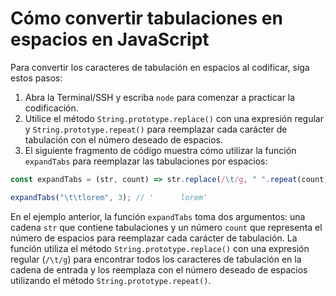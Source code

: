# Cómo convertir tabulaciones en espacios en JavaScript

Para convertir los caracteres de tabulación en espacios al codificar, siga estos pasos:

1. Abra la Terminal/SSH y escriba `node` para comenzar a practicar la codificación.
2. Utilice el método `String.prototype.replace()` con una expresión regular y `String.prototype.repeat()` para reemplazar cada carácter de tabulación con el número deseado de espacios.
3. El siguiente fragmento de código muestra cómo utilizar la función `expandTabs` para reemplazar las tabulaciones por espacios:

```js
const expandTabs = (str, count) => str.replace(/\t/g, " ".repeat(count));

expandTabs("\t\tlorem", 3); // '      lorem'
```

En el ejemplo anterior, la función `expandTabs` toma dos argumentos: una cadena `str` que contiene tabulaciones y un número `count` que representa el número de espacios para reemplazar cada carácter de tabulación. La función utiliza el método `String.prototype.replace()` con una expresión regular (`/\t/g`) para encontrar todos los caracteres de tabulación en la cadena de entrada y los reemplaza con el número deseado de espacios utilizando el método `String.prototype.repeat()`.
